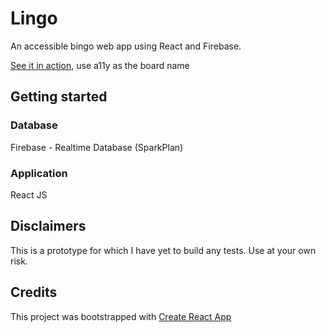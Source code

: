 # Lingo

An accessible bingo web app using React and Firebase.

[See it in action](https://master.d175s416jqap8o.amplifyapp.com/), use a11y as the board name

## Getting started

### Database 

Firebase - Realtime Database (SparkPlan)

### Application

React JS

## Disclaimers

This is a prototype for which I have yet to build any tests. Use at your own risk.

## Credits

This project was bootstrapped with [Create React App](https://github.com/facebook/create-react-app)
